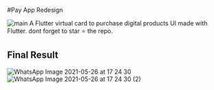 #Pay App Redesign 

![main](https://user-images.githubusercontent.com/31897843/120384427-c4634f80-c343-11eb-84a1-672d01fb1863.jpeg)
A Flutter virtual card to purchase digital products UI made with Flutter. dont forget to star ⭐ the repo. 
## Final Result 
![WhatsApp Image 2021-05-26 at 17 24 30](https://user-images.githubusercontent.com/31897843/120384512-e52ba500-c343-11eb-8246-7e885766273a.jpeg)
![WhatsApp Image 2021-05-26 at 17 24 30 (2)](https://user-images.githubusercontent.com/31897843/120384524-e957c280-c343-11eb-82e0-b5743bd51d9a.jpeg)
